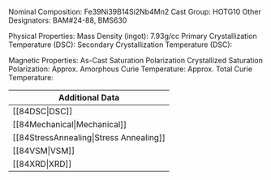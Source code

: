 Nominal Composition: Fe39Ni39B14Si2Nb4Mn2
Cast Group: HOTG10
Other Designators: BAM#24-88, BMS630
 
Physical Properties:
Mass Density (ingot): 7.93g/cc
 Primary Crystallization Temperature (DSC):
Secondary Crystallization Temperature (DSC):

Magnetic Properties:
As-Cast Saturation Polarization 
Crystallized Saturation Polarization: 
Approx. Amorphous Curie Temperature: 
Approx. Total Curie Temperature:

| Additional Data                         |
| --------------------------------------- |
| [[84DSC\|DSC]]                          |
| [[84Mechanical\|Mechanical]]            |
| [[84StressAnnealing\|Stress Annealing]] |
| [[84VSM\|VSM]]                          |
| [[84XRD\|XRD]]                          |
